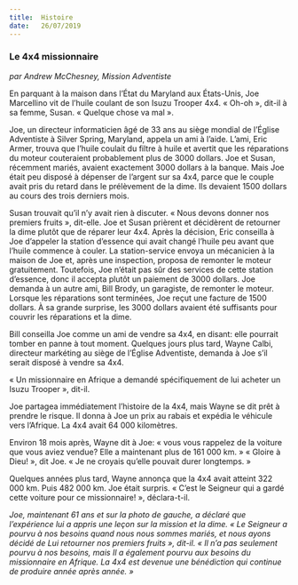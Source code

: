 ```yaml
---
title:  Histoire
date:   26/07/2019
---
```


### Le 4x4 missionnaire

_par Andrew McChesney, Mission Adventiste_

En parquant à la maison dans l’État du Maryland aux États-Unis, Joe Marcellino vit de l’huile coulant de son Isuzu Trooper 4x4. « Oh-oh », dit-il à sa femme, Susan. « Quelque chose va mal ».

Joe, un directeur informaticien âgé de 33 ans au siège mondial de l’Église Adventiste à Silver Spring, Maryland, appela un ami à l’aide. L’ami, Eric Armer, trouva que l’huile coulait du filtre à huile et avertit que les réparations du moteur couteraient probablement plus de 3000 dollars. Joe et Susan, récemment mariés, avaient exactement 3000 dollars à la banque. Mais Joe était peu disposé à dépenser de l’argent sur sa 4x4, parce que le couple avait pris du retard dans le prélèvement de la dime. Ils devaient 1500 dollars au cours des trois derniers mois.

Susan trouvait qu’il n’y avait rien à discuter. « Nous devons donner nos premiers fruits », dit-elle. Joe et Susan prièrent et décidèrent de retourner la dime plutôt que de réparer leur 4x4. Après la décision, Eric conseilla à Joe d’appeler la station d’essence qui avait changé l’huile peu avant que l’huile commence à couler. La station-service envoya un mécanicien à la maison de Joe et, après une inspection, proposa de remonter le moteur gratuitement. Toutefois, Joe n’était pas sûr des services de cette station d’essence, donc il accepta plutôt un paiement de 3000 dollars. Joe demanda à un autre ami, Bill Brody, un garagiste, de remonter le moteur. Lorsque les réparations sont terminées, Joe reçut une facture de 1500 dollars. À sa grande surprise, les 3000 dollars avaient été suffisants pour couvrir les réparations et la dime.

Bill conseilla Joe comme un ami de vendre sa 4x4, en disant: elle pourrait tomber en panne à tout moment. Quelques jours plus tard, Wayne Calbi, directeur markéting au siège de l’Église Adventiste, demanda à Joe s’il serait disposé à vendre sa 4x4.

« Un missionnaire en Afrique a demandé spécifiquement de lui acheter un Isuzu Trooper », dit-il.

Joe partagea immédiatement l’histoire de la 4x4, mais Wayne se dit prêt à prendre le risque. Il donna à Joe un prix au rabais et expédia le véhicule vers l’Afrique. La 4x4 avait 64 000 kilomètres.

Environ 18 mois après, Wayne dit à Joe: « vous vous rappelez de la voiture que vous aviez vendue? Elle a maintenant plus de 161 000 km. » « Gloire à Dieu! », dit Joe. « Je ne croyais qu’elle pouvait durer longtemps. »

Quelques années plus tard, Wayne annonça que la 4x4 avait atteint 322 000 km. Puis 482 000 km. Joe était surpris. « C’est le Seigneur qui a gardé cette voiture pour ce missionnaire! », déclara-t-il.

_Joe, maintenant 61 ans et sur la photo de gauche, a déclaré que l’expérience lui a appris une leçon sur la mission et la dime. « Le Seigneur a pourvu à nos besoins quand nous nous sommes mariés, et nous ayons décidé de Lui retourner nos premiers fruits », dit-il. « Il n’a pas seulement pourvu à nos besoins, mais Il a également pourvu aux besoins du missionnaire en Afrique. La 4x4 est devenue une bénédiction qui continue de produire année après année. »_
